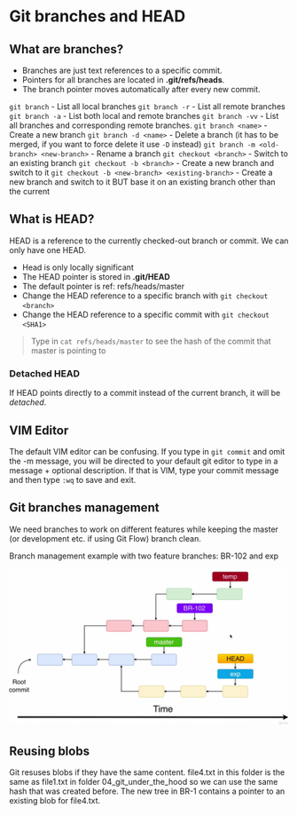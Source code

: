 # Git branches and HEAD

## What are branches?
* Branches are just text references to a specific commit.  
* Pointers for all branches are located in **.git/refs/heads**.  
* The branch pointer moves automatically after every new commit.  

`git branch` - List all local branches
`git branch -r` - List all remote branches
`git branch -a` - List both local and remote branches
`git branch -vv` - List all branches and corresponding remote branches.
`git branch <name>` - Create a new branch
`git branch -d <name>` - Delete a branch (it has to be merged, if you want to force delete it use `-D` instead)
`git branch -m <old-branch> <new-branch>` - Rename a branch
`git checkout <branch>` - Switch to an existing branch
`git checkout -b <branch>` - Create a new branch and switch to it
`git checkout -b <new-branch> <existing-branch>` - Create a new branch and switch to it BUT base it on an existing branch other than the current

## What is HEAD?
HEAD is a reference to the currently checked-out branch or commit. We can only have one HEAD.  
* Head is only locally significant
* The HEAD pointer is stored in **.git/HEAD**
* The default pointer is ref: refs/heads/master
* Change the HEAD reference to a specific branch with `git checkout <branch>`
* Change the HEAD reference to a specific commit with `git checkout <SHA1>`

> Type in `cat refs/heads/master` to see the hash of the commit that master is pointing to

### Detached HEAD
If HEAD points directly to a commit instead of the current branch, it will be *detached*.

## VIM Editor
The default VIM editor can be confusing. If you type in `git commit` and omit the -m message, you will be directed to your default git editor to type in a message + optional description. If that is VIM, type your commit message and then type `:wq` to save and exit.

## Git branches management
We need branches to work on different features while keeping the master (or development etc. if using Git Flow) branch clean.

Branch management example with two feature branches: BR-102 and exp

![Image not found](https://github.com/jacobhal/git-course/blob/master/06_git_branches_and_head/branches.png "branches example")

## Reusing blobs
Git resuses blobs if they have the same content. file4.txt in this folder is the same as file1.txt in folder 04_git_under_the_hood so we can use the same hash that was created before. The new tree in BR-1 contains a pointer to an existing blob for file4.txt.